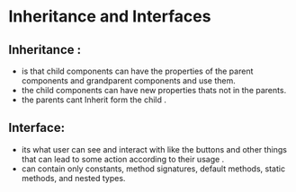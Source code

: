 # Inheritance and Interfaces

 ## Inheritance :

* is that child components can have the properties of the parent components and grandparent components and use them.
* the child components can have new properties thats not in the parents.
* the parents cant Inherit form the child .


## Interface:

* its what user can see and interact with like the buttons and other things that can lead to some action according to their usage .
* can contain only constants, method signatures, default methods, static methods, and nested types.
  
